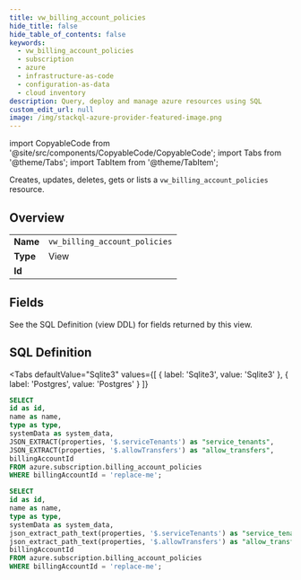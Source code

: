 ```yaml
--- 
title: vw_billing_account_policies
hide_title: false
hide_table_of_contents: false
keywords:
  - vw_billing_account_policies
  - subscription
  - azure
  - infrastructure-as-code
  - configuration-as-data
  - cloud inventory
description: Query, deploy and manage azure resources using SQL
custom_edit_url: null
image: /img/stackql-azure-provider-featured-image.png
---
```


import CopyableCode from '@site/src/components/CopyableCode/CopyableCode';
import Tabs from '@theme/Tabs';
import TabItem from '@theme/TabItem';

Creates, updates, deletes, gets or lists a <code>vw_billing_account_policies</code> resource.

## Overview
<table><tbody>
<tr><td><b>Name</b></td><td><code>vw_billing_account_policies</code></td></tr>
<tr><td><b>Type</b></td><td>View</td></tr>
<tr><td><b>Id</b></td><td><CopyableCode code="azure.subscription.vw_billing_account_policies" /></td></tr>
</tbody></table>

## Fields

See the SQL Definition (view DDL) for fields returned by this view.

## SQL Definition

<Tabs
defaultValue="Sqlite3"
values={[
{ label: 'Sqlite3', value: 'Sqlite3' },
{ label: 'Postgres', value: 'Postgres' }
]}
>
<TabItem value="Sqlite3">

```sql
SELECT
id as id,
name as name,
type as type,
systemData as system_data,
JSON_EXTRACT(properties, '$.serviceTenants') as "service_tenants",
JSON_EXTRACT(properties, '$.allowTransfers') as "allow_transfers",
billingAccountId
FROM azure.subscription.billing_account_policies
WHERE billingAccountId = 'replace-me';
```

</TabItem>
<TabItem value="Postgres">

```sql
SELECT
id as id,
name as name,
type as type,
systemData as system_data,
json_extract_path_text(properties, '$.serviceTenants') as "service_tenants",
json_extract_path_text(properties, '$.allowTransfers') as "allow_transfers",
billingAccountId
FROM azure.subscription.billing_account_policies
WHERE billingAccountId = 'replace-me';
```

</TabItem>
</Tabs>
